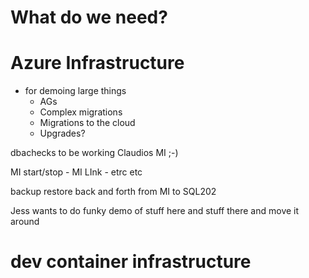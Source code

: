 # What do we need?


# Azure Infrastructure

- for demoing large things
  - AGs
  - Complex migrations
  - Migrations to the cloud
  - Upgrades?

dbachecks to be working
Claudios MI ;-)

MI start/stop - MI LInk - etrc etc

backup restore back and forth from MI to SQL202

Jess wants to do funky demo of stuff here and stuff there and move it around

# dev container infrastructure
